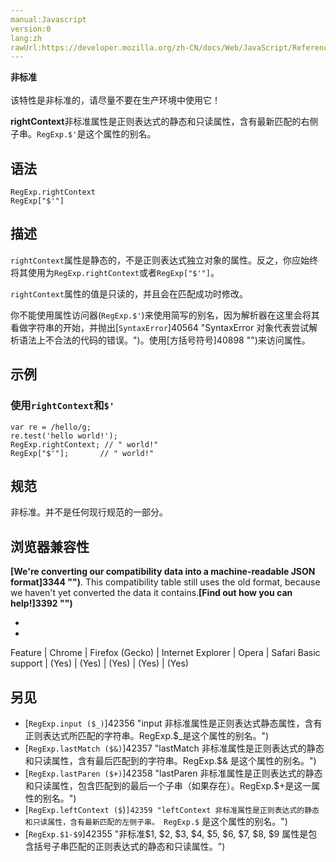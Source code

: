```yaml
---
manual:Javascript
version:0
lang:zh
rawUrl:https://developer.mozilla.org/zh-CN/docs/Web/JavaScript/Reference/Global_Objects/RegExp/rightContext#
---
```






**非标准**<br></br>该特性是非标准的，请尽量不要在生产环境中使用它！





**rightContext**非标准属性是正则表达式的静态和只读属性，含有最新匹配的右侧子串。`RegExp.$'`是这个属性的别名。


## 语法<a name="语法"></a>

```
RegExp.rightContext
RegExp["$'"]

```

## 描述<a name="描述"></a>


`rightContext`属性是静态的，不是正则表达式独立对象的属性。反之，你应始终将其使用为`RegExp.rightContext`或者`RegExp["$'"]`。



`rightContext`属性的值是只读的，并且会在匹配成功时修改。



你不能使用属性访问器(`RegExp.$'`)来使用简写的别名，因为解析器在这里会将其看做字符串的开始，并抛出[`SyntaxError`]40564 "SyntaxError 对象代表尝试解析语法上不合法的代码的错误。")。使用[方括号符号]40898 "")来访问属性。


## 示例<a name="示例"></a>

### 使用`rightContext`和`$'`<a name="使用_rightContext_和_'"></a>

```
var re = /hello/g;
re.test('hello world!');
RegExp.rightContext; // " world!"
RegExp["$'"];       // " world!"
```

## 规范<a name="规范"></a>


非标准。并不是任何现行规范的一部分。


## 浏览器兼容性<a name="浏览器兼容性"></a>


**[We&#39;re converting our compatibility data into a machine-readable JSON format]3344 "")**. This compatibility table still uses the old format, because we haven&#39;t yet converted the data it contains.**[Find out how you can help!]3392 "")**


* 
* 

Feature | Chrome | Firefox (Gecko) | Internet Explorer | Opera | Safari 
Basic support | (Yes) | (Yes) | (Yes) | (Yes) | (Yes) 





## 另见<a name="另见"></a>

* <i></i>[`RegExp.input ($_)`]42356 "input 非标准属性是正则表达式静态属性，含有正则表达式所匹配的字符串。RegExp.$_是这个属性的别名。")
* <i></i>[`RegExp.lastMatch ($&)`]42357 "lastMatch 非标准属性是正则表达式的静态和只读属性，含有最后匹配到的字符串。RegExp.$& 是这个属性的别名。")
* <i></i>[`RegExp.lastParen ($+)`]42358 "lastParen 非标准属性是正则表达式的静态和只读属性，包含匹配到的最后一个子串（如果存在）。RegExp.$+是这一属性的别名。")
* <i></i>[`RegExp.leftContext ($`)`]42359 "leftContext 非标准属性是正则表达式的静态和只读属性，含有最新匹配的左侧子串。 RegExp.$` 是这个属性的别名。")
* <i></i>[`RegExp.$1-$9`]42355 "非标准$1, $2, $3, $4, $5, $6, $7, $8, $9 属性是包含括号子串匹配的正则表达式的静态和只读属性。")



